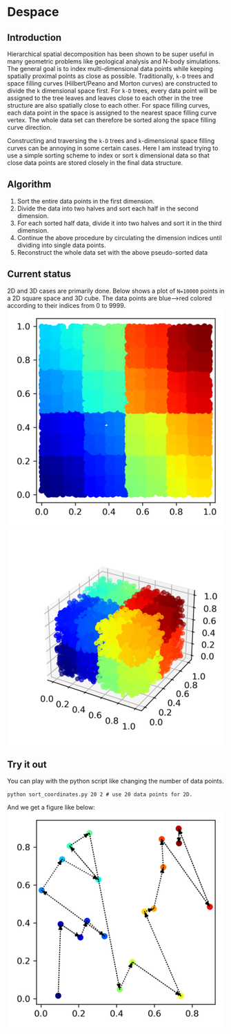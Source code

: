 # Despace

## Introduction

Hierarchical spatial decomposition has been shown to be super useful in many geometric problems like geological analysis and N-body simulations. The general goal is to index multi-dimensional data points while keeping spatially proximal points as close as possible. Traditionally, `k-D` trees and space filling curves (Hilbert/Peano and Morton curves) are constructed to divide the `k` dimensional space first. For `k-D` trees, every data point will be assigned to the tree leaves and leaves close to each other in the tree structure are also spatially close to each other. For space filling curves, each data point in the space is assigned to the nearest space filling curve vertex. The whole data set can therefore be sorted along the space filling curve direction.

Constructing and traversing the `k-D` trees and `k`-dimensional space filling curves can be annoying in some certain cases. Here I am instead trying to use a simple sorting scheme to index or sort `k` dimensional data so that close data points are stored closely in the final data structure.

## Algorithm

1. Sort the entire data points in the first dimension.
2. Divide the data into two halves and sort each half in the second dimension.
3. For each sorted half data, divide it into two halves and sort it in the third dimension.
4. Continue the above procedure by circulating the dimension indices until dividing into single data points.
5. Reconstruct the whole data set with the above pseudo-sorted data

## Current status

2D and 3D cases are primarily done. Below shows a plot of `N=10000` points in a 2D square space and 3D cube. The data points are blue-->red colored according to their indices from 0 to 9999.
![](./examples/figures/2D_10000.png "2D case with 10000 data points")
![](./examples/figures/3D_10000.png "3D case with 10000 data points")

## Try it out

You can play with the python script like changing the number of data points.

```
python sort_coordinates.py 20 2 # use 20 data points for 2D.
```

And we get a figure like below:
![](./examples/figures/2D_20.png "2D case with 20 data points")
